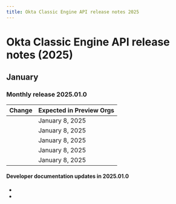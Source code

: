 ```yaml
---
title: Okta Classic Engine API release notes 2025
---
```


# Okta Classic Engine API release notes (2025)

## January

### Monthly release 2025.01.0

| Change | Expected in Preview Orgs |
|--------|--------------------------|
| [](#okta-account-management-policy-is-ga-in-preview) | January 8, 2025 |
| [](#restrict-access-to-the-admin-console-is-ea-in-preview) | January 8, 2025 |
| [](#new-skipping-of-entitlement-sync-during-import-of-a-user-systems-log-event) | January 8, 2025 |
| [](#create-dynamic-resource-sets-with-conditions-is-ea-in-preview) |  January 8, 2025 |
| [](#idp-client-secret-system-log-event-update) | January 8, 2025 |


#### 



#### 


#### 


#### 



#### 


#### Developer documentation updates in 2025.01.0

* 
* 
